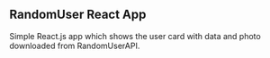 ## RandomUser React App

Simple React.js app which shows the user card with data and photo downloaded from RandomUserAPI.
